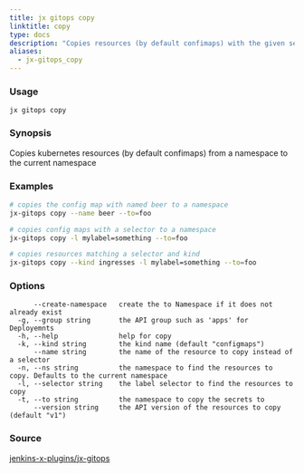 ```yaml
---
title: jx gitops copy
linktitle: copy
type: docs
description: "Copies resources (by default confimaps) with the given selector or name from a source namespace to a destination namespace"
aliases:
  - jx-gitops_copy
---
```


### Usage

```
jx gitops copy
```

### Synopsis

Copies kubernetes resources (by default confimaps) from a namespace to the current namespace

### Examples

  ```bash
  # copies the config map with named beer to a namespace
  jx-gitops copy --name beer --to=foo
  
  # copies config maps with a selector to a namespace
  jx-gitops copy -l mylabel=something --to=foo
  
  # copies resources matching a selector and kind
  jx-gitops copy --kind ingresses -l mylabel=something --to=foo

  ```

### Options

```
      --create-namespace   create the to Namespace if it does not already exist
  -g, --group string       the API group such as 'apps' for Deployemnts
  -h, --help               help for copy
  -k, --kind string        the kind name (default "configmaps")
      --name string        the name of the resource to copy instead of a selector
  -n, --ns string          the namespace to find the resources to copy. Defaults to the current namespace
  -l, --selector string    the label selector to find the resources to copy
  -t, --to string          the namespace to copy the secrets to
      --version string     the API version of the resources to copy (default "v1")
```

### Source

[jenkins-x-plugins/jx-gitops](https://github.com/jenkins-x-plugins/jx-gitops)
